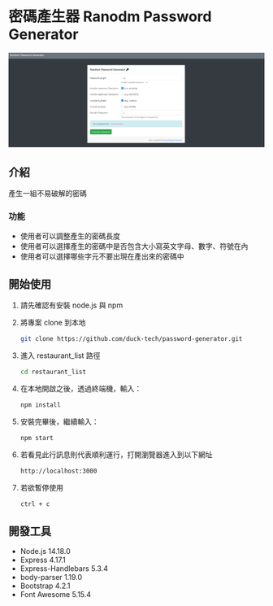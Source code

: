 # 密碼產生器 Ranodm Password Generator

![](./image/sample.png)

## 介紹

產生一組不易破解的密碼

### 功能

- 使用者可以調整產生的密碼長度
- 使用者可以選擇產生的密碼中是否包含大小寫英文字母、數字、符號在內
- 使用者可以選擇哪些字元不要出現在產出來的密碼中

## 開始使用

1. 請先確認有安裝 node.js 與 npm
2. 將專案 clone 到本地
   ```bash
   git clone https://github.com/duck-tech/password-generator.git
   ```
3. 進入 restaurant_list 路徑
   ```bash
   cd restaurant_list
   ```
   
4. 在本地開啟之後，透過終端機，輸入：

   ```bash
   npm install
   ```

5. 安裝完畢後，繼續輸入：

   ```bash
   npm start
   ```

5. 若看見此行訊息則代表順利運行，打開瀏覽器進入到以下網址

   ```bash
   http://localhost:3000
   ```

6. 若欲暫停使用

   ```bash
   ctrl + c
   ```

## 開發工具

- Node.js 14.18.0
- Express 4.17.1
- Express-Handlebars 5.3.4
- body-parser 1.19.0
- Bootstrap 4.2.1
- Font Awesome 5.15.4
